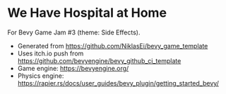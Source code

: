 # We Have Hospital at Home

For Bevy Game Jam #3 (theme: Side Effects).

 - Generated from https://github.com/NiklasEi/bevy_game_template
 - Uses itch.io push from https://github.com/bevyengine/bevy_github_ci_template
 - Game engine: https://bevyengine.org/
 - Physics engine: https://rapier.rs/docs/user_guides/bevy_plugin/getting_started_bevy/